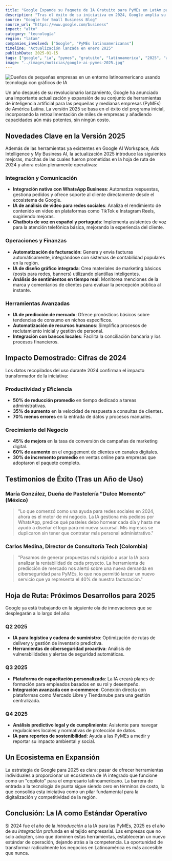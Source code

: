 ```yaml
---
title: "Google Expande su Paquete de IA Gratuito para PyMEs en LatAm para 2025"
description: "Tras el éxito de su iniciativa en 2024, Google amplía su oferta de herramientas de inteligencia artificial gratuitas para PyMEs en América Latina, con nuevas funciones y capacidades mejoradas."
source: "Google for Small Business Blog"
source_url: "https://www.google.com/business"
impact: "alto"
category: "tecnología"
region: "latam"
companies_involved: ["Google", "PyMEs latinoamericanas"]
timeline: "Actualización lanzada en enero 2025"
publishDate: 2025-01-15
tags: ["google", "ia", "pymes", "gratuito", "latinoamerica", "2025", "actualizacion"]
image: "../images/noticias/google-ai-pymes-2025.jpg"
---
```


![Dueños de pequeñas empresas en un entorno latinoamericano usando tecnología con gráficos de IA](../images/noticias/google-ai-pymes-2025.jpg)

Un año después de su revolucionario lanzamiento, Google ha anunciado una importante actualización y expansión de su conjunto de herramientas de inteligencia artificial para las pequeñas y medianas empresas (PyMEs) de América Latina. La versión 2025 se basa en el éxito del programa inicial, incorporando la retroalimentación de miles de empresas y añadiendo capacidades aún más potentes, sin ningún costo.

## Novedades Clave en la Versión 2025

Además de las herramientas ya existentes en Google AI Workspace, Ads Intelligence y My Business AI, la actualización 2025 introduce las siguientes mejoras, muchas de las cuales fueron prometidas en la hoja de ruta de 2024 y ahora están plenamente operativas:

### Integración y Comunicación
- **Integración nativa con WhatsApp Business**: Automatiza respuestas, gestiona pedidos y ofrece soporte al cliente directamente desde el ecosistema de Google.
- **IA de análisis de video para redes sociales**: Analiza el rendimiento de contenido en video en plataformas como TikTok e Instagram Reels, sugiriendo mejoras.
- **Chatbots de voz en español y portugués**: Implementa asistentes de voz para la atención telefónica básica, mejorando la experiencia del cliente.

### Operaciones y Finanzas
- **Automatización de facturación**: Genera y envía facturas automáticamente, integrándose con sistemas de contabilidad populares en la región.
- **IA de diseño gráfico integrada**: Crea materiales de marketing básicos (posts para redes, banners) utilizando plantillas inteligentes.
- **Análisis de sentimientos en tiempo real**: Monitorea menciones de la marca y comentarios de clientes para evaluar la percepción pública al instante.

### Herramientas Avanzadas
- **IA de predicción de mercado**: Ofrece pronósticos básicos sobre tendencias de consumo en nichos específicos.
- **Automatización de recursos humanos**: Simplifica procesos de reclutamiento inicial y gestión de personal.
- **Integración con bancos locales**: Facilita la conciliación bancaria y los procesos financieros.

## Impacto Demostrado: Cifras de 2024

Los datos recopilados del uso durante 2024 confirman el impacto transformador de la iniciativa:

### Productividad y Eficiencia
- **50% de reducción promedio** en tiempo dedicado a tareas administrativas.
- **35% de aumento** en la velocidad de respuesta a consultas de clientes.
- **70% menos errores** en la entrada de datos y procesos manuales.

### Crecimiento del Negocio
- **45% de mejora** en la tasa de conversión de campañas de marketing digital.
- **60% de aumento** en el engagement de clientes en canales digitales.
- **30% de incremento promedio** en ventas online para empresas que adoptaron el paquete completo.

## Testimonios de Éxito (Tras un Año de Uso)

### María González, Dueña de Pastelería "Dulce Momento" (México)
> "Lo que comenzó como una ayuda para redes sociales en 2024, ahora es el motor de mi negocio. La IA gestiona mis pedidos por WhatsApp, predice qué pasteles debo hornear cada día y hasta me ayudó a diseñar el logo para mi nueva sucursal. Mis ingresos se duplicaron sin tener que contratar más personal administrativo."

### Carlos Medina, Director de Consultoría Tech (Colombia)
> "Pasamos de generar propuestas más rápido a usar la IA para analizar la rentabilidad de cada proyecto. La herramienta de predicción de mercado nos alertó sobre una nueva demanda en ciberseguridad para PyMEs, lo que nos permitió lanzar un nuevo servicio que ya representa el 40% de nuestra facturación."

## Hoja de Ruta: Próximos Desarrollos para 2025

Google ya está trabajando en la siguiente ola de innovaciones que se desplegarán a lo largo del año:

### Q2 2025
- **IA para logística y cadena de suministro**: Optimización de rutas de delivery y gestión de inventario predictiva.
- **Herramientas de ciberseguridad proactiva**: Análisis de vulnerabilidades y alertas de seguridad automáticas.

### Q3 2025
- **Plataforma de capacitación personalizada**: La IA creará planes de formación para empleados basados en su rol y desempeño.
- **Integración avanzada con e-commerce**: Conexión directa con plataformas como Mercado Libre y Tiendanube para una gestión centralizada.

### Q4 2025
- **Análisis predictivo legal y de cumplimiento**: Asistente para navegar regulaciones locales y normativas de protección de datos.
- **IA para reportes de sostenibilidad**: Ayuda a las PyMEs a medir y reportar su impacto ambiental y social.

## Un Ecosistema en Expansión

La estrategia de Google para 2025 es clara: pasar de ofrecer herramientas individuales a proporcionar un ecosistema de IA integrado que funcione como un "copiloto" para el empresario latinoamericano. La barrera de entrada a la tecnología de punta sigue siendo cero en términos de costo, lo que consolida esta iniciativa como un pilar fundamental para la digitalización y competitividad de la región.

## Conclusión: La IA como Estándar Operativo

Si 2024 fue el año de la *introducción* a la IA para las PyMEs, 2025 es el año de su *integración* profunda en el tejido empresarial. Las empresas que no solo adopten, sino que dominen estas herramientas, establecerán un nuevo estándar de operación, dejando atrás a la competencia. La oportunidad de transformar radicalmente los negocios en Latinoamérica es más accesible que nunca.
